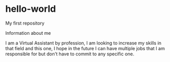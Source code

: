 # hello-world
My first repository

Information about me

I am a Virtual Assistant by profession, I am looking to increase my skills in that field and this one, I hope in the future I can have multiple jobs that I am responsible for but don't have to commit to any specific one. 
